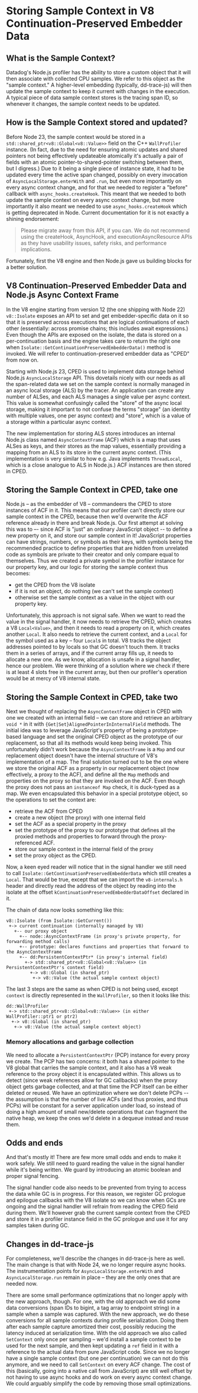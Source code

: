 # Storing Sample Context in V8 Continuation-Preserved Embedder Data

## What is the Sample Context?
Datadog's Node.js profiler has the ability to store a custom object that it will
then associate with collected CPU samples. We refer to this object as the
"sample context." A higher-level embedding (typically, dd-trace-js) will then
update the sample context to keep it current with changes in the execution. A
typical piece of data sample context stores is the tracing span ID, so whenever
it changes, the sample context needs to be updated.

## How is the Sample Context stored and updated?
Before Node 23, the sample context would be stored in a
`std::shared_ptr<v8::Global<v8::Value>>` field on the C++ `WallProfiler`
instance. (In fact, due to the need for ensuring atomic updates and shared
pointers not being effectively updateable atomically it's actually a pair of
fields with an atomic pointer-to-shared-pointer switching between them, but I
digress.) Due to it being a single piece of instance state, it had to be updated
every time the active span changed, possibly on every invocation of
`AsyncLocalStorage.enterWith` and `.run`, but even more importantly on every
async context change, and for that we needed to register a "before" callback
with `async_hooks.createHook`. This meant that we needed to both update the
sample context on every async context change, but more importantly it also meant
we needed to use `async_hooks.createHook` which is getting deprecated in Node.
Current documentation for it is not exactly a shining endorsement:
> Please migrate away from this API, if you can. We do not recommend using the
> createHook, AsyncHook, and executionAsyncResource APIs as they have usability
> issues, safety risks, and performance implications.

Fortunately, first the V8 engine and then Node.js gave us building blocks for a
better solution.

## V8 Continuation-Preserved Embedder Data and Node.js Async Context Frame
In the V8 engine starting from version 12 (the one shipping with Node 22)
`v8::Isolate` exposes an API to set and get embedder-specific data on it so that
it is preserved across executions that are logical continuations of each other
(essentially: across promise chains; this includes await expressions.) Even
though the APIs are exposed on the isolate, the data is stored on a
per-continuation basis and the engine takes care to return the right one when
`Isolate::GetContinuationPreservedEmbedderData()` method is invoked. We will
refer to continuation-preserved embedder data as "CPED" from now on.

Starting with Node.js 23, CPED is used to implement data storage behind Node.js
`AsyncLocalStorage` API. This dovetails nicely with our needs as all the
span-related data we set on the sample context is normally managed in an async
local storage (ALS) by the tracer. An application can create any number of
ALSes, and each ALS manages a single value per async context. This value is
somewhat confusingly called the "store" of the async local storage, making it
important to not confuse the terms "storage" (an identity with multiple values,
one per async context) and "store", which is a value of a storage within a
particular async context.

The new implementation for storing ALS stores introduces an internal Node.js
class named `AsyncContextFrame` (ACF) which is a map that uses ALSes as keys,
and their stores as the map values, essentially providing a mapping from an ALS
to its store in the current async context. (This implementation is very similar
to how e.g. Java implements `ThreadLocal`, which is a close analogue to ALS in
Node.js.) ACF instances are then stored in CPED.

## Storing the Sample Context in CPED, take one
Node.js – as the embedder of V8 – commandeers the CPED to store instances of
ACF in it. This means that our profiler can't directly store our sample context
in the CPED, because then we'd overwrite the ACF reference already in there and
break Node.js. Our first attempt at solving this was to –- since ACF is "just"
an ordinary JavaScript object -- to define a new property on it, and store our
sample context in it! JavaScript properties can have strings, numbers, or
symbols as their keys, with symbols being the recommended practice to define
properties that are hidden from unrelated code as symbols are private to their
creator and only compare equal to themselves. Thus we created a private symbol in
the profiler instance for our property key, and our logic for storing the sample
context thus becomes:
* get the CPED from the V8 isolate
* if it is not an object, do nothing (we can't set the sample context)
* otherwise set the sample context as a value in the object with our property
  key.

Unfortunately, this approach is not signal safe. When we want to read the value
in the signal handler, it now needs to retrieve the CPED, which creates a V8
`Local<Value>`, and then it needs to read a property on it, which creates
another `Local`. It also needs to retrieve the current context, and a `Local`
for the symbol used as a key – four `Local`s in total. V8 tracks the object
addresses pointed to by locals so that GC doesn't touch them. It tracks them in
a series of arrays, and if the current array fills up, it needs to allocate a
new one. As we know, allocation is unsafe in a signal handler, hence our
problem. We were thinking of a solution where we check if there is at least 4
slots free in the current array, but then our profiler's operation would be at
mercy of V8 internal state.

## Storing the Sample Context in CPED, take two

Next we thought of replacing the `AsyncContextFrame` object in CPED with one we
created with an internal field – we can store and retrieve an arbitrary `void *`
in it with `{Get|Set}AlignedPointerInInternalField` methods. The initial idea
was to leverage JavaScript's property of being a prototype-based language and
set the original CPED object as the prototype of our replacement, so that all
its methods would keep being invoked. This unfortunately didn't work because
the `AsyncContextFrame` is a `Map` and our replacement object doesn't have the
internal structure of V8's implementation of a map. The final solution turned
out to be the one where we store the original ACF as a property in our
replacement object (now effectively, a proxy to the ACF), and define all the
`Map` methods and properties on the proxy so that they are invoked on the ACF.
Even though the proxy does not pass an `instanceof Map` check, it is duck-typed
as a map. We even encapsulated this behavior in a special prototype object, so
the operations to set the context are:
* retrieve the ACF from CPED
* create a new object (the proxy) with one internal field
* set the ACF as a special property in the proxy
* set the prototype of the proxy to our prototype that defines all the proxied
methods and properties to forward through the proxy-referenced ACF.
* store our sample context in the internal field of the proxy
* set the proxy object as the CPED.

Now, a keen eyed reader will notice that in the signal handler we still need to
call `Isolate::GetContinuationPreservedEmbedderData` which still creates a
`Local`. That would be true, except that we can import the `v8-internals.h`
header and directly read the address of the object by reading into the isolate
at the offset `kContinuationPreservedEmbedderDataOffset` declared in it.


The chain of data now looks something like this:
```
v8::Isolate (from Isolate::GetCurrent())
 +-> current continuation (internally managed by V8)
   +-- our proxy object
     +-- node::AsyncContextFrame (in proxy's private property, for forwarding method calls)
     +-- prototype: declares functions and properties that forward to the AsyncContextFrame
     +-- dd:PersistentContextPtr* (in proxy's internal field)
       +-> std::shared_ptr<v8::Global<v8::Value>> (in PersistentContextPtr's context field)
         +-> v8::Global (in shared_ptr)
          +-> v8::Value (the actual sample context object)

```
The last 3 steps are the same as when CPED is not being used, except `context`
is directly represented in the `WallProfiler`, so then it looks like this:
```
dd::WallProfiler
 +-> std::shared_ptr<v8::Global<v8::Value>> (in either WallProfiler::ptr1 or ptr2)
  +-> v8::Global (in shared_ptr)
   +-> v8::Value (the actual sample context object)
```

### Memory allocations and garbage collection
We need to allocate a `PersistentContextPtr` (PCP) instance for every proxy we
create. The PCP has two concerns: it both has a shared pointer to the V8 global
that carries the sample context, and it also has a V8 weak reference to the
proxy object it is encapsulated within. This allows us to detect (since weak
references allow for GC callbacks) when the proxy object gets garbage collected,
and at that time the PCP itself can be either deleted or reused. We have an
optimization where we don't delete PCPs -- the assumption is that the number of
live ACFs (and thus proxies, and thus PCPs) will be constant for a server
application under load, so instead of doing a high amount of small new/delete
operations that can fragment the native heap, we keep the ones we'd delete in a
dequeue instead and reuse them.

## Odds and ends
And that's mostly it! There are few more small odds and ends to make it work
safely. We still need to guard reading the value in the signal handler while
it's being written. We guard by introducing an atomic boolean and proper signal
fencing.

The signal handler code also needs to be prevented from trying to access the
data while GC is in progress. For this reason, we register GC prologue and
epilogue callbacks with the V8 isolate so we can know when GCs are ongoing and
the signal handler will refrain from reading the CPED field during them. We'll
however grab the current sample context from the CPED and store it in a profiler
instance field in the GC prologue and use it for any samples taken during GC.

## Changes in dd-trace-js
For completeness, we'll describe the changes in dd-trace-js here as well. The
main change is that with Node 24, we no longer require async hooks. The
instrumentation points for `AsyncLocalStorage.enterWith` and
`AsyncLocalStorage.run` remain in place – they are the only ones that are needed
now.

There are some small performance optimizations that no longer apply with the new
approach, though. For one, with the old approach we did some data conversions
(span IDs to bigint, a tag array to endpoint string) in a sample when a sample
was captured. With the new approach, we do these conversions for all sample
contexts during profile serialization. Doing them after each sample capture
amortized their cost, possibly reducing the latency induced at serialization
time. With the old approach we also called `SetContext` only once per sampling –
we'd install a sample context to be used for the next sample, and then kept
updating a `ref` field in it with a reference to the actual data from pure
JavaScript code. Since we no longer have a single sample context (but one per
continuation) we can not do this anymore, and we need to call `SetContext` on
every ACF change. The cost of this (basically, going into a native call from
JavaScript) are still well offset by not having to use async hooks and do work
on every async context change. We could arguably simplify the code by removing
those small optimizations.
